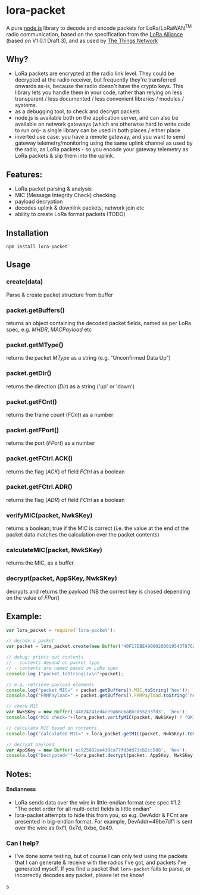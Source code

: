 # lora-packet

A pure [node.js](http://nodejs.org/) library to decode and encode packets for LoRa/LoRaWAN<sup>TM</sup> radio communication, based on the specification from the [LoRa Alliance](https://www.lora-alliance.org/) (based on V1.0.1 Draft 3), and as used by [The Things Network](https://www.thethingsnetwork.org/)


## Why?

* LoRa packets are encrypted at the radio link level.  They could be decrypted at the radio receiver, but frequently they're transferred onwards as-is, because the radio doesn't have the crypto keys.  This library lets you handle them in your code, rather than relying on less transparent / less documented / less convenient libraries / modules / systems.
* as a debugging tool, to check and decrypt packets
* node.js is available both on the application server, and can also be available on network gateways (which are otherwise hard to write code to run on)- a single library can be used in both places / either place
* inverted use case:  you have a remote gateway, and you want to send gateway telemetry/monitoring using the same uplink channel as used by the radio, as LoRa packets - so you encode your gateway telemetry as LoRa packets & slip them into the uplink.

## Features:

* LoRa packet parsing & analysis
* MIC (Message Integrity Check) checking
* payload decryption
* decodes uplink & downlink packets, network join etc
* ability to create LoRa format packets (TODO)

## Installation

    npm install lora-packet

## Usage

### create(data)

Parse & create packet structure from buffer

### packet.getBuffers()

returns an object containing the decoded packet fields, named as per LoRa spec, e.g. *MHDR*, *MACPayload* etc

### packet.getMType()

returns the packet *MType* as a string (e.g. "Unconfirmed Data Up")

### packet.getDir()

returns the direction (*Dir*) as a string ('up' or 'down')

### packet.getFCnt()

returns the frame count (*FCnt*) as a number

### packet.getFPort()

returns the port (*FPort*) as a number

### packet.getFCtrl.ACK()

returns the flag (*ACK*) of field *FCtrl* as a boolean

### packet.getFCtrl.ADR()

returns the flag (*ADR*) of field *FCtrl* as a boolean


### verifyMIC(packet, NwkSKey)

returns a boolean; true if the MIC is correct (i.e. the value at the end of the packet data matches the calculation over the packet contents)

### calculateMIC(packet, NwkSKey)

returns the MIC, as a buffer

### decrypt(packet, AppSKey, NwkSKey)

decrypts and returns the payload (NB the correct key is chosed depending on the value of *FPort*)





## Example:

```javascript
var lora_packet = require('lora-packet');

// decode a packet
var packet = lora_packet.create(new Buffer('40F17DBE4900020001954378762B11FF0D', 'hex'));

// debug: prints out contents
// - contents depend on packet type
// - contents are named based on LoRa spec
console.log ("packet.toString()=\n"+packet);

// e.g. retrieve payload elements
console.log("packet MIC=" + packet.getBuffers().MIC.toString('hex'));
console.log("FRMPayload=" + packet.getBuffers().FRMPayload.toString('hex'));

// check MIC
var NwkSKey = new Buffer('44024241ed4ce9a68c6a8bc055233fd3', 'hex');
console.log("MIC check="+(lora_packet.verifyMIC(packet, NwkSKey) ? "OK" : "fail"));

// calculate MIC based on contents
console.log("calculated MIC=" + lora_packet.getMIC(packet, NwkSKey).toString('hex'));

// decrypt payload
var AppSKey = new Buffer('ec925802ae430ca77fd3dd73cb2cc588', 'hex');
console.log("Decrypted='"+lora_packet.decrypt(packet, AppSKey, NwkSKey).toString()+"'");
```

## Notes:

#### Endianness

* LoRa sends data over the wire in little-endian format  (see spec #1.2 "The  octet  order  for  all  multi-­octet  fields  is  little  endian"
* lora-packet attempts to hide this from you, so e.g. DevAddr & FCnt are presented in big-endian format.  For example, DevAddr=49be7df1 is sent over the wire as 0xf1, 0x7d, 0xbe, 0x49.


### Can I help?

* I've done some testing, but of course I can only test using the packets that I can generate & receive with the radios I've got, and packets I've generated myself.  If you find a packet that `lora-packet` fails to parse, or incorrectly decodes any packet, please let me know!


s